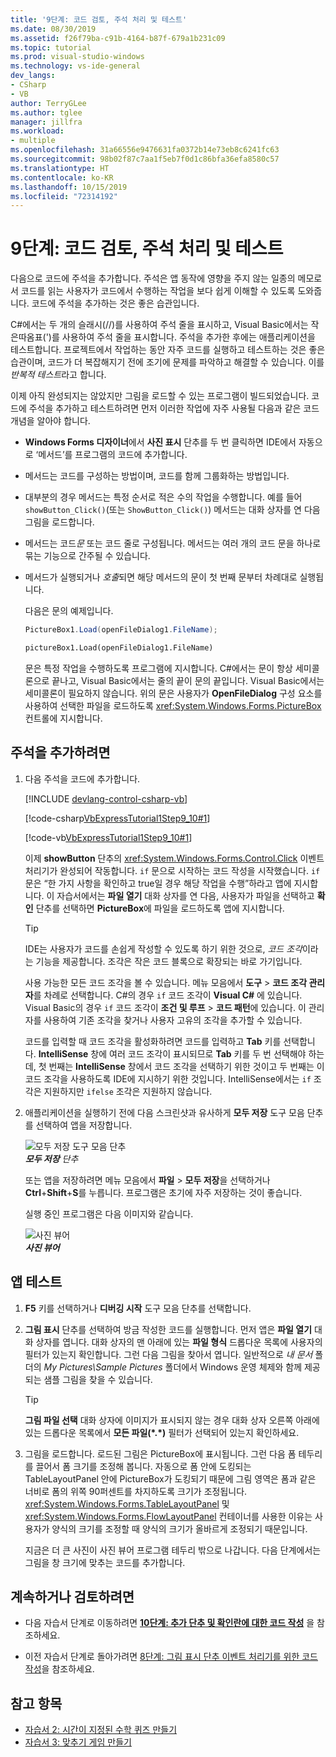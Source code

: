 ```yaml
---
title: '9단계: 코드 검토, 주석 처리 및 테스트'
ms.date: 08/30/2019
ms.assetid: f26f79ba-c91b-4164-b87f-679a1b231c09
ms.topic: tutorial
ms.prod: visual-studio-windows
ms.technology: vs-ide-general
dev_langs:
- CSharp
- VB
author: TerryGLee
ms.author: tglee
manager: jillfra
ms.workload:
- multiple
ms.openlocfilehash: 31a66556e9476631fa0372b14e73eb8c6241fc63
ms.sourcegitcommit: 98b02f87c7aa1f5eb7f0d1c86bfa36efa8580c57
ms.translationtype: HT
ms.contentlocale: ko-KR
ms.lasthandoff: 10/15/2019
ms.locfileid: "72314192"
---
```

# <a name="step-9-review-comment-and-test-your-code"></a>9단계: 코드 검토, 주석 처리 및 테스트

다음으로 코드에 주석을 추가합니다. 주석은 앱 동작에 영향을 주지 않는 일종의 메모로서 코드를 읽는 사용자가 코드에서 수행하는 작업을 보다 쉽게 이해할 수 있도록 도와줍니다. 코드에 주석을 추가하는 것은 좋은 습관입니다.

C#에서는 두 개의 슬래시(//)를 사용하여 주석 줄을 표시하고, Visual Basic에서는 작은따옴표(')를 사용하여 주석 줄을 표시합니다. 주석을 추가한 후에는 애플리케이션을 테스트합니다. 프로젝트에서 작업하는 동안 자주 코드를 실행하고 테스트하는 것은 좋은 습관이며, 코드가 더 복잡해지기 전에 조기에 문제를 파악하고 해결할 수 있습니다. 이를 *반복적 테스트*라고 합니다.

이제 아직 완성되지는 않았지만 그림을 로드할 수 있는 프로그램이 빌드되었습니다. 코드에 주석을 추가하고 테스트하려면 먼저 이러한 작업에 자주 사용될 다음과 같은 코드 개념을 알아야 합니다.

- **Windows Forms 디자이너**에서 **사진 표시** 단추를 두 번 클릭하면 IDE에서 자동으로 ‘메서드’를 프로그램의 코드에 추가합니다. 

- 메서드는 코드를 구성하는 방법이며, 코드를 함께 그룹화하는 방법입니다.

- 대부분의 경우 메서드는 특정 순서로 적은 수의 작업을 수행합니다. 예를 들어 `showButton_Click()`(또는 `ShowButton_Click()`) 메서드는 대화 상자를 연 다음 그림을 로드합니다.

- 메서드는 코드*문* 또는 코드 줄로 구성됩니다. 메서드는 여러 개의 코드 문을 하나로 묶는 기능으로 간주될 수 있습니다.

- 메서드가 실행되거나 *호출*되면 해당 메서드의 문이 첫 번째 문부터 차례대로 실행됩니다.

   다음은 문의 예제입니다.

  ```csharp
  PictureBox1.Load(openFileDialog1.FileName);
  ```

  ```vb
  pictureBox1.Load(openFileDialog1.FileName)
  ```

   문은 특정 작업을 수행하도록 프로그램에 지시합니다. C#에서는 문이 항상 세미콜론으로 끝나고, Visual Basic에서는 줄의 끝이 문의 끝입니다. Visual Basic에서는 세미콜론이 필요하지 않습니다. 위의 문은 사용자가 **OpenFileDialog** 구성 요소를 사용하여 선택한 파일을 로드하도록 <xref:System.Windows.Forms.PictureBox> 컨트롤에 지시합니다.

## <a name="to-add-comments"></a>주석을 추가하려면

1. 다음 주석을 코드에 추가합니다.

     [!INCLUDE [devlang-control-csharp-vb](./includes/devlang-control-csharp-vb.md)]

     [!code-csharp[VbExpressTutorial1Step9_10#1](../ide/codesnippet/CSharp/step-9-review-comment-and-test-your-code_1.cs)]

     [!code-vb[VbExpressTutorial1Step9_10#1](../ide/codesnippet/VisualBasic/step-9-review-comment-and-test-your-code_1.vb)]

    이제 **showButton** 단추의 <xref:System.Windows.Forms.Control.Click> 이벤트 처리기가 완성되어 작동합니다. `if` 문으로 시작하는 코드 작성을 시작했습니다. `if` 문은 “한 가지 사항을 확인하고 true일 경우 해당 작업을 수행”하라고 앱에 지시합니다. 이 자습서에서는 **파일 열기** 대화 상자를 연 다음, 사용자가 파일을 선택하고 **확인** 단추를 선택하면 **PictureBox**에 파일을 로드하도록 앱에 지시합니다.

    > [!TIP]
    > IDE는 사용자가 코드를 손쉽게 작성할 수 있도록 하기 위한 것으로, *코드 조각*이라는 기능을 제공합니다. 조각은 작은 코드 블록으로 확장되는 바로 가기입니다.
    >
    >  사용 가능한 모든 코드 조각을 볼 수 있습니다. 메뉴 모음에서 **도구** > **코드 조각 관리자**를 차례로 선택합니다. C#의 경우 `if` 코드 조각이 **Visual C#** 에 있습니다. Visual Basic의 경우 `if` 코드 조각이 **조건 및 루프** > **코드 패턴**에 있습니다. 이 관리자를 사용하여 기존 조각을 찾거나 사용자 고유의 조각을 추가할 수 있습니다.
    >
    >  코드를 입력할 때 코드 조각을 활성화하려면 코드를 입력하고 **Tab** 키를 선택합니다. **IntelliSense** 창에 여러 코드 조각이 표시되므로 **Tab** 키를 두 번 선택해야 하는데, 첫 번째는 **IntelliSense** 창에서 코드 조각을 선택하기 위한 것이고 두 번째는 이 코드 조각을 사용하도록 IDE에 지시하기 위한 것입니다. IntelliSense에서는 `if` 조각은 지원하지만 `ifelse` 조각은 지원하지 않습니다.

1. 애플리케이션을 실행하기 전에 다음 스크린샷과 유사하게 **모두 저장** 도구 모음 단추를 선택하여 앱을 저장합니다.

     ![모두 저장 도구 모음 단추](../ide/media/express_iconsaveall.png)<br>
***모두 저장*** *단추*

     또는 앱을 저장하려면 메뉴 모음에서 **파일** > **모두 저장**을 선택하거나 **Ctrl**+**Shift**+**S**를 누릅니다. 프로그램은 초기에 자주 저장하는 것이 좋습니다.

     실행 중인 프로그램은 다음 이미지와 같습니다.

     ![사진 뷰어](../ide/media/express_pictureviewerdonerun.png)<br>***사진 뷰어***

## <a name="to-test-your-app"></a>앱 테스트

1. **F5** 키를 선택하거나 **디버깅 시작** 도구 모음 단추를 선택합니다.

1. **그림 표시** 단추를 선택하여 방금 작성한 코드를 실행합니다. 먼저 앱은 **파일 열기** 대화 상자를 엽니다. 대화 상자의 맨 아래에 있는 **파일 형식** 드롭다운 목록에 사용자의 필터가 있는지 확인합니다. 그런 다음 그림을 찾아서 엽니다. 일반적으로 *내 문서* 폴더의 *My Pictures\Sample Pictures* 폴더에서 Windows 운영 체제와 함께 제공되는 샘플 그림을 찾을 수 있습니다.

    > [!TIP]
    > **그림 파일 선택** 대화 상자에 이미지가 표시되지 않는 경우 대화 상자 오른쪽 아래에 있는 드롭다운 목록에서 **모든 파일(*.\*)** 필터가 선택되어 있는지 확인하세요.

1. 그림을 로드합니다. 로드된 그림은 PictureBox에 표시됩니다. 그런 다음 폼 테두리를 끌어서 폼 크기를 조정해 봅니다. 자동으로 폼 안에 도킹되는 TableLayoutPanel 안에 PictureBox가 도킹되기 때문에 그림 영역은 폼과 같은 너비로 폼의 위쪽 90퍼센트를 차지하도록 크기가 조정됩니다. <xref:System.Windows.Forms.TableLayoutPanel> 및 <xref:System.Windows.Forms.FlowLayoutPanel> 컨테이너를 사용한 이유는 사용자가 양식의 크기를 조정할 때 양식의 크기가 올바르게 조정되기 때문입니다.

     지금은 더 큰 사진이 사진 뷰어 프로그램 테두리 밖으로 나갑니다. 다음 단계에서는 그림을 창 크기에 맞추는 코드를 추가합니다.

## <a name="to-continue-or-review"></a>계속하거나 검토하려면

- 다음 자습서 단계로 이동하려면 **[10단계: 추가 단추 및 확인란에 대한 코드 작성](../ide/step-10-write-code-for-additional-buttons-and-a-check-box.md)** 을 참조하세요.

- 이전 자습서 단계로 돌아가려면 [8단계: 그림 표시 단추 이벤트 처리기를 위한 코드 작성](../ide/step-8-write-code-for-the-show-a-picture-button-event-handler.md)을 참조하세요.

## <a name="see-also"></a>참고 항목

* [자습서 2: 시간이 지정된 수학 퀴즈 만들기](tutorial-2-create-a-timed-math-quiz.md)
* [자습서 3: 맞추기 게임 만들기](tutorial-3-create-a-matching-game.md)
